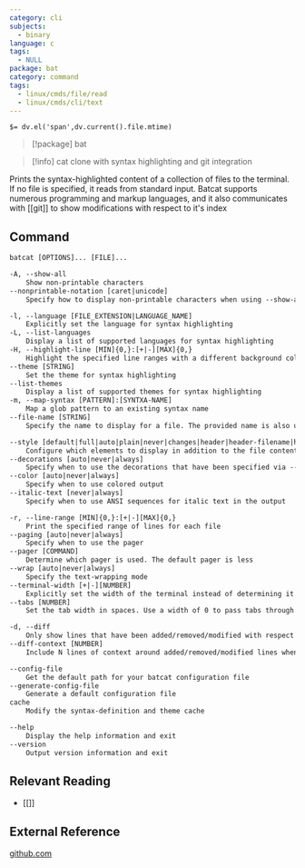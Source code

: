 ```yaml
---
category: cli
subjects:
  - binary
language: c
tags:
  - NULL
package: bat
category: command
tags:
  - linux/cmds/file/read
  - linux/cmds/cli/text
---
```


`$= dv.el('span',dv.current().file.mtime)`
> [!package] bat

> [!info] cat clone with syntax highlighting and git integration

Prints the syntax-highlighted content of a collection of files to the terminal. If no file is specified, it reads from standard input. Batcat supports numerous programming and markup languages, and it also communicates with [[git]] to show modifications with respect to it's index

## Command
```txt
batcat [OPTIONS]... [FILE]...

-A, --show-all
	Show non-printable characters
--nonprintable-notation [caret|unicode]
	Specify how to display non-printable characters when using --show-all

-l, --language [FILE_EXTENSION|LANGUAGE_NAME]
	Explicitly set the language for syntax highlighting
-L, --list-languages
	Display a list of supported languages for syntax highlighting
-H, --highlight-line [MIN]{0,}:[+|-][MAX]{0,}
	Highlight the specified line ranges with a different background color
--theme [STRING]
	Set the theme for syntax highlighting
--list-themes
	Display a list of supported themes for syntax highlighting
-m, --map-syntax [PATTERN]:[SYNTXA-NAME]
	Map a glob pattern to an existing syntax name
--file-name [STRING]
	Specify the name to display for a file. The provided name is also used for syntax highlighting

--style [default|full|auto|plain|never|changes|header|header-filename|header-filesize|grid|rule|numbers|snip]
	Configure which elements to display in addition to the file contents. The argument is a comma-separated list of components to display or a pre-defined style
--decorations [auto|never|always]
	Specify when to use the decorations that have been specified via --style
--color [auto|never|always]
	Specify when to use colored output
--italic-text [never|always]
	Specify when to use ANSI sequences for italic text in the output

-r, --line-range [MIN]{0,}:[+|-][MAX]{0,}
	Print the specified range of lines for each file
--paging [auto|never|always]
	Specify when to use the pager
--pager [COMMAND]
	Determine which pager is used. The default pager is less
--wrap [auto|never|always]
	Specify the text-wrapping mode
--terminal-width [+|-][NUMBER]
	Explicitly set the width of the terminal instead of determining it automatically
--tabs [NUMBER]
	Set the tab width in spaces. Use a width of 0 to pass tabs through directly

-d, --diff
	Only show lines that have been added/removed/modified with respect to the Git index
--diff-context [NUMBER]
	Include N lines of context around added/removed/modified lines when using --diff

--config-file
	Get the default path for your batcat configuration file
--generate-config-file
	Generate a default configuration file
cache
	Modify the syntax-definition and theme cache

--help
	Display the help information and exit 
--version
	Output version information and exit
```

## Relevant Reading
- [[]]

## External Reference
[github.com](https://github.com/sharkdp/bat)
